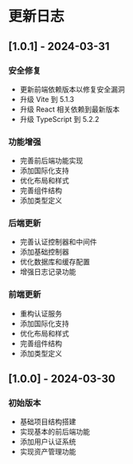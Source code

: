 # 更新日志

## [1.0.1] - 2024-03-31

### 安全修复
- 更新前端依赖版本以修复安全漏洞
- 升级 Vite 到 5.1.3
- 升级 React 相关依赖到最新版本
- 升级 TypeScript 到 5.2.2

### 功能增强
- 完善前后端功能实现
- 添加国际化支持
- 优化布局和样式
- 完善组件结构
- 添加类型定义

### 后端更新
- 完善认证控制器和中间件
- 添加基础控制器
- 优化数据库和缓存配置
- 增强日志记录功能

### 前端更新
- 重构认证服务
- 添加国际化支持
- 优化布局和样式
- 完善组件结构
- 添加类型定义

## [1.0.0] - 2024-03-30

### 初始版本
- 基础项目结构搭建
- 实现基本的前后端功能
- 添加用户认证系统
- 实现资产管理功能 